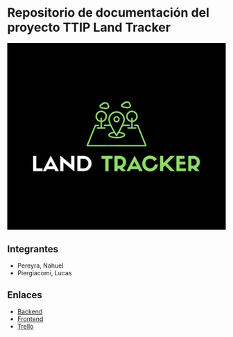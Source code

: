 # Repositorio de documentación del proyecto TTIP Land Tracker

<p align="center">
    <img src="https://github.com/lpiergiacomi/land-tracker-doc/blob/main/images/logo-black.jpg?raw=true" alt="Logo Land Tracker"/>
</p>

## Integrantes
- Pereyra, Nahuel
- Piergiacomi, Lucas

## Enlaces
- [Backend](https://github.com/lpiergiacomi/land-tracker-back)
- [Frontend](https://github.com/lpiergiacomi/land-tracker-front)
- [Trello](https://trello.com/b/6GXabTN0/land-tracker-backlog)
